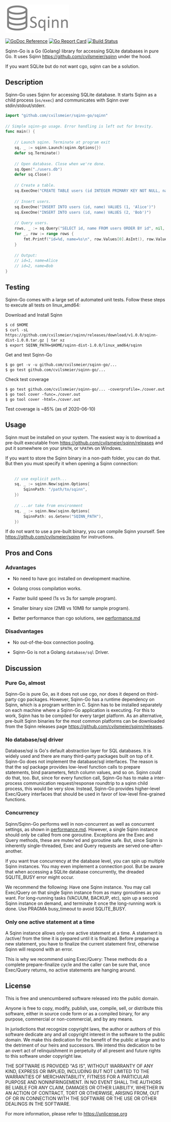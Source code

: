 
![Sqinn](logo-200.png "Sqinn")

[![GoDoc Reference](https://godoc.org/github.com/cvilsmeier/sqinn-go?status.svg)](http://godoc.org/github.com/cvilsmeier/sqinn-go)
[![Go Report Card](https://goreportcard.com/badge/github.com/cvilsmeier/sqinn-go)](https://goreportcard.com/report/github.com/cvilsmeier/sqinn-go)
[![Build Status](https://api.travis-ci.com/cvilsmeier/sqinn-go.svg?branch=master)](https://travis-ci.org/cvilsmeier/sqinn-go)

Sqinn-Go is a Go (Golang) library for accessing SQLite databases in pure Go.
It uses Sqinn <https://github.com/cvilsmeier/sqinn> under the hood.

If you want SQLite but do not want cgo, sqinn can be a solution.

Description
------------------------------------------------------------------------------

Sqinn-Go uses Sqinn for accessing SQLite database. It starts Sqinn as a child
process (`os/exec`) and communicates with Sqinn over stdin/stdout/stderr.

```go
import "github.com/cvilsmeier/sqinn-go/sqinn"

// Simple sqinn-go usage. Error handling is left out for brevity.
func main() {

	// Launch sqinn. Terminate at program exit
	sq, _ := sqinn.Launch(sqinn.Options{})
	defer sq.Terminate()

	// Open database. Close when we're done.
	sq.Open("./users.db")
	defer sq.Close()

	// Create a table.
	sq.ExecOne("CREATE TABLE users (id INTEGER PRIMARY KEY NOT NULL, name VARCHAR)")

	// Insert users.
	sq.ExecOne("INSERT INTO users (id, name) VALUES (1, 'Alice')")
	sq.ExecOne("INSERT INTO users (id, name) VALUES (2, 'Bob')")

	// Query users.
	rows, _ := sq.Query("SELECT id, name FROM users ORDER BY id", nil, []byte{sqinn.ValInt, sqinn.ValText})
	for _, row := range rows {
		fmt.Printf("id=%d, name=%s\n", row.Values[0].AsInt(), row.Values[1].AsString())
	}

	// Output:
	// id=1, name=Alice
	// id=2, name=Bob
}
```


Testing
------------------------------------------------------------------------------

Sqinn-Go comes with a large set of automated unit tests. Follow these steps to
execute all tests on linux_amd64:

Download and Install Sqinn

	$ cd $HOME
	$ curl -sL https://github.com/cvilsmeier/sqinn/releases/download/v1.0.0/sqinn-dist-1.0.0.tar.gz | tar xz
	$ export SQINN_PATH=$HOME/sqinn-dist-1.0.0/linux_amd64/sqinn

Get and test Sqinn-Go

	$ go get -v -u github.com/cvilsmeier/sqinn-go/...
	$ go test github.com/cvilsmeier/sqinn-go/...

Check test coverage

	$ go test github.com/cvilsmeier/sqinn-go/... -coverprofile=./cover.out
	$ go tool cover -func=./cover.out
	$ go tool cover -html=./cover.out

Test coverage is ~85% (as of 2020-06-10)




Usage
------------------------------------------------------------------------------

Sqinn must be installed on your system. The easiest way is to download a
pre-built executable from <https://github.com/cvilsmeier/sqinn/releases> and
put it somewhere on your `$PATH`, or `%PATH%` on Windows.

If you want to store the Sqinn binary in a non-path folder, you can do that.
But then you must specify it when opening a Sqinn connection:

```go

    // use explicit path...
    sq, _ := sqinn.New(sqinn.Options{
        SqinnPath: "/path/to/sqinn",
    })

    // ...or take from environment
    sq, _ := sqinn.New(sqinn.Options{
        SqinnPath: os.Getenv("SQINN_PATH"),
    })

```

If do not want to use a pre-built binary, you can compile Sqinn yourself. See
<https://github.com/cvilsmeier/sqinn> for instructions.


Pros and Cons
------------------------------------------------------------------------------

### Advantages

- No need to have gcc installed on development machine.

- Golang cross compilation works.

- Faster build speed (1s vs 3s for sample program).

- Smaller binary size (2MB vs 10MB for sample program).

- Better performance than cgo solutions, see [performance.md](performance.md)


### Disadvantages

- No out-of-the-box connection pooling.

- Sqinn-Go is not a Golang `database/sql` Driver.


Discussion
------------------------------------------------------------------------------

### Pure Go, almost

Sqinn-Go is pure Go, as it does not use cgo, nor does it depend on third-party
cgo packages. However, Sqinn-Go has a runtime dependency on Sqinn, which is a
program written in C. Sqinn has to be installed separately on each machine
where a Sqinn-Go application is executing. For this to work, Sqinn has to be
compiled for every target platform. As an alternative, pre-built Sqinn binaries
for the most common platforms can be downloaded from the Sqinn releases page
<https://github.com/cvilsmeier/sqinn/releases>.


### No database/sql driver

Database/sql is Go's default abstraction layer for SQL databases. It is widely
used and there are many third-party packages built on top of it. Sqinn-Go does
not implement the database/sql interfaces. The reason is that the sql package
provides low-level function calls to prepare statements, bind parameters, fetch
column values, and so on. Sqinn could do that, too. But, since for every
function call, Sqinn-Go has to make a inter-process communication
request/response roundtrip to a sqinn child process, this would be very slow.
Instead, Sqinn-Go provides higher-level Exec/Query interfaces that should be
used in favor of low-level fine-grained functions.


### Concurrency

Sqinn/Sqinn-Go performs well in non-concurrent as well as concurrent settings,
as shown in [performance.md](performance.md). However, a single Sqinn instance
should only be called from one goroutine. Exceptions are the Exec and Query
methods, these are mutex'ed and goroutine safe. But, since Sqinn is inherently
single-threaded, Exec and Query requests are served one-after-another.

If you want true concurrency at the database level, you can spin up multiple
Sqinn instances. You may even implement a connection pool. But be aware that
when accessing a SQLite database concurrently, the dreaded SQLITE_BUSY error
might occur.

We recommend the following: Have one Sqinn instance. You may call Exec/Query on
that single Sqinn instance from as many goroutines as you want.  For
long-running tasks (VACUUM, BACKUP, etc), spin up a second Sqinn instance on
demand, and terminate it once the long-running work is done. Use PRAGMA
busy_timeout to avoid SQLITE_BUSY.


### Only one active statement at a time

A Sqinn instance allows only one active statement at a time. A statement is
/active/ from the time it is prepared until it is finalized.  Before preparing
a new statement, you have to finalize the current statement first, otherwise
Sqinn will respond with an error.

This is why we recommend using Exec/Query: These methods do a complete
prepare-finalize cycle and the caller can be sure that, once Exec/Query
returns, no active statements are hanging around.



License
------------------------------------------------------------------------------

This is free and unencumbered software released into the public domain.

Anyone is free to copy, modify, publish, use, compile, sell, or distribute this
software, either in source code form or as a compiled binary, for any purpose,
commercial or non-commercial, and by any means.

In jurisdictions that recognize copyright laws, the author or authors of this
software dedicate any and all copyright interest in the software to the public
domain. We make this dedication for the benefit of the public at large and to
the detriment of our heirs and successors. We intend this dedication to be an
overt act of relinquishment in perpetuity of all present and future rights to
this software under copyright law.

THE SOFTWARE IS PROVIDED "AS IS", WITHOUT WARRANTY OF ANY KIND, EXPRESS OR
IMPLIED, INCLUDING BUT NOT LIMITED TO THE WARRANTIES OF MERCHANTABILITY,
FITNESS FOR A PARTICULAR PURPOSE AND NONINFRINGEMENT.  IN NO EVENT SHALL THE
AUTHORS BE LIABLE FOR ANY CLAIM, DAMAGES OR OTHER LIABILITY, WHETHER IN AN
ACTION OF CONTRACT, TORT OR OTHERWISE, ARISING FROM, OUT OF OR IN CONNECTION
WITH THE SOFTWARE OR THE USE OR OTHER DEALINGS IN THE SOFTWARE.

For more information, please refer to <https://unlicense.org>

